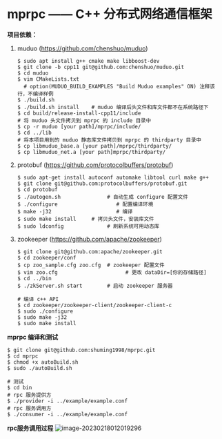 # mprpc —— C++ 分布式网络通信框架

**项目依赖：**

1. muduo (https://github.com/chenshuo/muduo)

   ```shell
   $ sudo apt install g++ cmake make libboost-dev
   $ git clone -b cpp11 git@github.com:chenshuo/muduo.git
   $ cd muduo
   $ vim CMakeLists.txt
     # option(MUDUO_BUILD_EXAMPLES "Build Muduo examples" ON) 注释该行，不编译样例
   $ ./build.sh
   $ ./build.sh install    # muduo 编译后头文件和库文件都不在系统路径下
   $ cd build/release-install-cpp11/include
   # 将 muduo 头文件拷贝到 mprpc 的 include 目录中
   $ cp -r muduo [your path]/mprpc/include/
   $ cd ../lib
   # 将本项目用到的 muduo 静态库文件拷贝到 mprpc 的 thirdparty 目录中
   $ cp libmuduo_base.a [your path]/mprpc/thirdparty/
   $ cp libmuduo_net.a [your path]mprpc/thirdparty/
   ```


2. protobuf (https://github.com/protocolbuffers/protobuf)

   ```shell
   $ sudo apt-get install autoconf automake libtool curl make g++
   $ git clone git@github.com:protocolbuffers/protobuf.git
   $ cd protobuf
   $ ./autogen.sh               # 自动生成 configure 配置文件
   $ ./configure                   # 配置编译环境
   $ make -j32                     # 编译
   $ sudo make install     # 拷贝头文件，安装库文件
   $ sudo ldconfig              # 刷新系统可用动态库
   ```


3. zookeeper (https://github.com/apache/zookeeper)

   ```shell
   $ git clone git@github.com:apache/zookeeper.git
   $ cd zookeeper/conf
   $ cp zoo_sample.cfg zoo.cfg  # zookeeper 配置文件
   $ vim zoo.cfg                      # 更改 dataDir=[你的存储路径]
   $ cd ../bin
   $ ./zkServer.sh start        # 启动 zookeeper 服务器
   
   # 编译 c++ API
   $ cd zookeeper/zookeeper-client/zookeeper-client-c
   $ sudo ./configure
   $ sudo make -j32
   $ sudo make install
   ```





**mprpc 编译和测试**

```shell
$ git clone git@github.com:shuming1998/mprpc.git
$ cd mprpc
$ chmod +x autoBuild.sh
$ sudo ./autoBuild.sh
      
# 测试
$ cd bin
# rpc 服务提供方
$ ./provider -i ../example/example.conf
# rpc 服务调用方
$ ./consumer -i ../example/example.conf 
```



**rpc服务调用过程**
![image-20230218012019296](https://github.com/shuming1998/mprpc/blob/main/image/mprpc.png)
